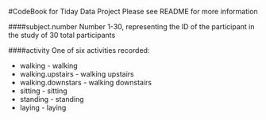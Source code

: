 #CodeBook for Tiday Data Project
Please see README for more information

####subject.number
Number 1-30, representing the ID of the participant in the study of 30 total participants

####activity
One of six activities recorded:
* walking - walking
* walking.upstairs - walking upstairs
* walking.downstars - walking downstairs
* sitting - sitting
* standing - standing
* laying - laying
